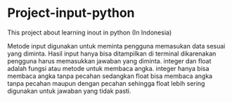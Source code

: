 # Project-input-python
This project about learning inout in python (In Indonesia)

Metode input digunakan untuk meminta pengguna memasukan data sesuai yang diminta. Hasil input hanya bisa ditampilkan di terminal dikarenakan pengguna harus memasukkan jawaban yang diminta.
integer dan float adalah fungsi atau metode untuk membaca angka. integer hanya bisa membaca angka tanpa pecahan sedangkan float bisa membaca angka tanpa pecahan maupun dengan pecahan sehingga float lebih sering digunakan untuk jawaban yang tidak pasti.
